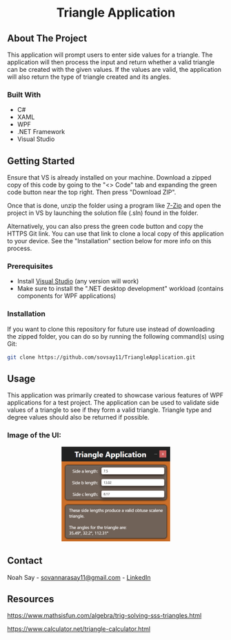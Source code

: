 <h1 align="center">Triangle Application</h1>

<!--About The Project-->
## About The Project
This application will prompt users to enter side values for a triangle. The application will then process the input and return whether a valid triangle can be created with the given values. If the values are valid, the application will also return the type of triangle created and its angles.

### Built With
<ul>
  <li>C#</li>
  <li>XAML</li>
  <li>WPF</li>
  <li>.NET Framework</li>
  <li>Visual Studio</li>
</ul>

## Getting Started
Ensure that VS is already installed on your machine. Download a zipped copy of this code by going to the "<> Code" tab and expanding the green code button near the top right. Then press "Download ZIP".

Once that is done, unzip the folder using a program like <a href="https://www.7-zip.org/">7-Zip</a> and open the project in VS by launching the solution file (.sln) found in the folder.

Alternatively, you can also press the green code button and copy the HTTPS Git link. You can use that link to clone a local copy of this application to your device. See the "Installation" section below for more info on this process.

### Prerequisites
<ul>
  <li>
    Install <a href="https://visualstudio.microsoft.com/downloads/">Visual Studio<a> (any version will work)
  </li>
    <li>
      Make sure to install the ".NET desktop development" workload (contains components for WPF applications)
    </li>
</ul>

### Installation
If you want to clone this repository for future use instead of downloading the zipped folder, you can do so by running the following command(s) using Git:

```sh
git clone https://github.com/sovsay11/TriangleApplication.git
```
    

## Usage
This application was primarily created to showcase various features of WPF applications for a test project. The application can be used to validate side values of a triangle to see if they form a valid triangle. Triangle type and degree values should also be returned if possible.

### Image of the UI:
<p align="center">
<img src="https://github.com/sovsay11/sovsay11/blob/8c94a850c3326ba541c456bf02f039c77275d9dc/TriangleApplicationResults.png" alt="Image of Triangle Application" height="50%" width="50%"/>
</p> 

## Contact
Noah Say - sovannarasay11@gmail.com - <a href="https://www.linkedin.com/in/noah-say-0b6210187/">LinkedIn</a>

## Resources
https://www.mathsisfun.com/algebra/trig-solving-sss-triangles.html
    
https://www.calculator.net/triangle-calculator.html
